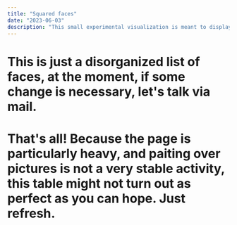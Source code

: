 ```yaml
---
title: "Squared faces"
date: "2023-06-03"
description: "This small experimental visualization is meant to display all the faces with a graphic that can be easily used when campaigning about RBI"
---
```



# This is just a disorganized list of faces, at the moment, if some change is necessary, let's talk via mail.

<div id="only--you" class="container img__limit"> </div>

# That's all! Because the page is particularly heavy, and paiting over pictures is not a very stable activity, this table might not turn out **as perfect as you can hope**. Just refresh.

<br />
<br />

<!--
<div id="facelist-1" class="container img__limit"></div>
-->

<script type="text/javascript">

  function createImageElement(o) {

    const imgname = o?.facerec?.fname;
    return `
    <div class="float--left">
      <div class="mep--party">
        ${o.nation}
      </div>
      <span id="mep--${o.id}">
        <img class="mep--img" src="/MEPs/pics/${imgname}">
      </span>
      <div class="mep--name">${o.name}</div>
    </div>
  `;
  }

  function createCanvas(o, imageNumber) {
    const canvas = document.createElement('canvas');
    const targetSpan = document.getElementById(`mep--${o.id}`);

    const spanRect = targetSpan.getBoundingClientRect();
    // console.log(coord);

    /*align the canvas over the image*/
    canvas.style.position = 'absolute';
    canvas.style.left = `${spanRect.x}px`;

    const ctx = canvas.getContext('2d');

    const text1 = `${Math.round(100 * o.facerec.genderProbability)}% ${o.facerec.gender}`;
    addText(text1, ctx, 0, 5);

    const text2 = `${Math.round(o.facerec.age)} years`;
    addText(text2, ctx, 0, 20);

    const text3 = `${o.facerec.expression[0]} ${Math.round(100 * o.facerec.expression[1])}%`;
    addText(text3, ctx, 0, 35);

    ctx.beginPath()
    ctx.lineWidth = 3;
    ctx.strokeStyle = '#FF4747';

    ctx.beginPath()
    console.log(imageNumber, o.facerec.box);
    const box = o.facerec.box;
    /* x, y, width, height */

    const endRightX = (box[2] - box[0]);
    const ourMargin = 8;

    ctx.moveTo(box[0] + ourMargin, box[1]);
    ctx.lineTo(endRightX, box[1]);
    ctx.stroke(); // Draw it

    ctx.moveTo(box[0], box[1] + ourMargin);
    ctx.lineTo(box[0], box[3]);
    ctx.stroke(); // Draw it

    /* ok and these are the first |- */

    ctx.beginPath()
    ctx.moveTo(endRightX, box[1]);
    ctx.lineTo(endRightX, box[3] - ourMargin);
    ctx.stroke(); // Draw it

    ctx.moveTo(endRightX - ourMargin, box[3]);
    ctx.lineTo(box[0], box[3]);
    ctx.stroke(); // Draw it

    targetSpan.appendChild(canvas);
  }

  function addText(textString, ctx, x, y) {
    // all hail to stackoverflow
    // https://stackoverflow.com/questions/18900117/write-text-on-canvas-with-background
    ctx.save();
    /// draw text from top - makes life easier at the moment
    ctx.textBaseline = 'top';
    /// color for background
    ctx.fillStyle = '#f5f2cc'; // highlight color, Lemon chiffon
    /// get width of text
    const width = ctx.measureText(textString).width;
    /// draw background rect assuming height of font
    ctx.fillRect(x, y, width + 4, 12);
    /// text color
    ctx.fillStyle = '#ff4747'; // imperial red
    /// draw text on top, with a space in front
    ctx.fillText(` ${textString}`, x, y + 2);
    /// restore original state
    ctx.restore();
  }

  /* this function calls the `squared` api that ensure pictures of the same 
   * shape, wheres is easier to depict squares over them */
  async function squarify() {
    const server =
      window.location.hostname === 'localhost' ?
        'http://localhost:2023/api/squared' : '/api/squared';

    let mepdata = null;
    try {
      const response = await fetch(server);
      mepdata = await response.json();

      if (!mepdata)
        throw new Error("Not received expected data");

      if (mepdata.error)
        throw new Error(mepdata.message);

    } catch (error) {
      console.log(`Error with server ${server}`);
      const m = `Unable to retrieve faces: ${error.message}`;
      $("#only--you").text(`Error: ${m}`);
      return;
    }

    await htmlAppend(mepdata);
    await new Promise(resolve => setTimeout(resolve, 1500));
    await canvasPaint(mepdata);
  }

  async function htmlAppend(mepdata) {
    _.each(mepdata, function (mep) {
      const element = createImageElement(mep);
      $("#only--you").append(element);
    });
  }

  async function canvasPaint(mepdata) {
    _.each(mepdata, createCanvas);
  }

  try {
    squarify();
  } catch (error) {
    console.log(`Error: ${error.message}`);
    $("#only--you").text(`Error: ${error.message}`);
  }

</script>